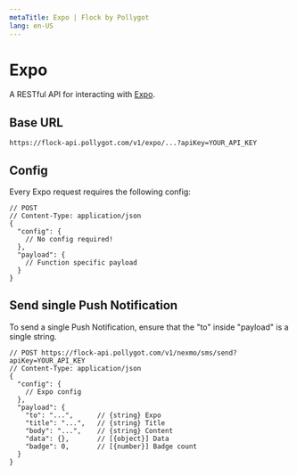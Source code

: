 ```yaml
---
metaTitle: Expo | Flock by Pollygot
lang: en-US
---
```


# Expo

A RESTful API for interacting with [Expo](https://docs.expo.io/versions/latest/).

## Base URL

```
https://flock-api.pollygot.com/v1/expo/...?apiKey=YOUR_API_KEY
```

## Config

Every Expo request requires the following config:

```json5
// POST 
// Content-Type: application/json
{
  "config": { 
    // No config required!
  },
  "payload": { 
    // Function specific payload
  }
}
```

## Send single Push Notification

To send a single Push Notification, ensure that the "to" inside "payload" is a single string.

```json5
// POST https://flock-api.pollygot.com/v1/nexmo/sms/send?apiKey=YOUR_API_KEY
// Content-Type: application/json
{
  "config": { 
    // Expo config
  },
  "payload": { 
    "to": "...",      // {string} Expo 
    "title": "...",   // {string} Title
    "body": "...",    // {string} Content
    "data": {},       // [{object}] Data 
    "badge": 0,       // [{number}] Badge count
  }
}
```

